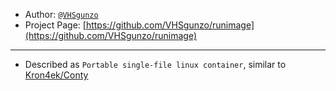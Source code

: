 - Author: [`@VHSgunzo`](https://github.com/VHSgunzo)
- Project Page: [https://github.com/VHSgunzo/runimage](https://github.com/VHSgunzo/runimage)

---
- Described as `Portable single-file linux container`, similar to [Kron4ek/Conty](https://github.com/Kron4ek/Conty)
